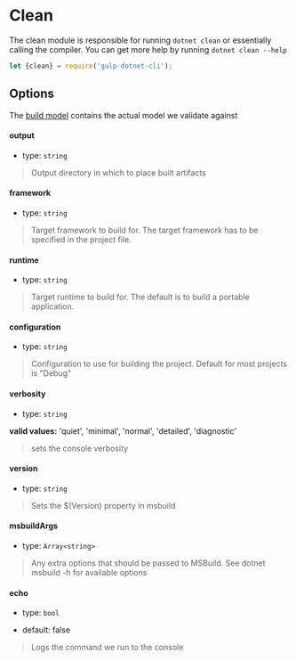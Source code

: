 # Clean

The clean module is responsible for running `dotnet clean` or essentially calling the compiler. You can get more help by running `dotnet clean --help`

```js
let {clean} = require('gulp-dotnet-cli');

```


## Options

The [build model](/lib/models/BuildModel.js) contains the actual model we validate against


#### output 

* type: `string`

> Output directory in which to place built artifacts

#### framework

* type: `string`

> Target framework to build for. The target framework has to be specified in the project file.

#### runtime

* type: `string`

> Target runtime to build for. The default is to build a portable application.

#### configuration 

* type: `string`

> Configuration to use for building the project. Default for most projects is  "Debug"

#### verbosity 

* type: `string`

**valid values:** 'quiet', 'minimal', 'normal', 'detailed', 'diagnostic'

> sets the console verbosity

#### version 

* type: `string`

> Sets the $(Version) property in msbuild


#### msbuildArgs

* type: `Array<string>`

> Any extra options that should be passed to MSBuild. See dotnet msbuild -h for available options

#### echo

* type: `bool`

* default: false

> Logs the command we run to the console